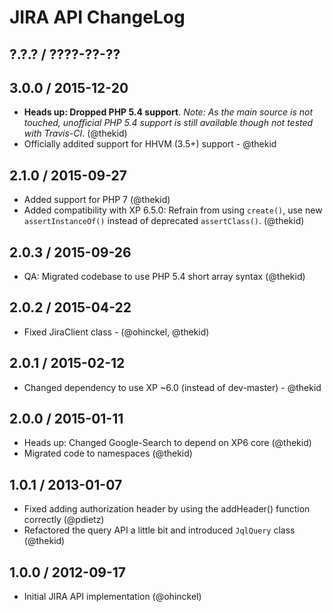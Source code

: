 JIRA API ChangeLog
========================================================================

## ?.?.? / ????-??-??

## 3.0.0 / 2015-12-20

* **Heads up: Dropped PHP 5.4 support**. *Note: As the main source is not
  touched, unofficial PHP 5.4 support is still available though not tested
  with Travis-CI*.
  (@thekid)
* Officially addited support for HHVM (3.5+) support - @thekid

## 2.1.0 / 2015-09-27

* Added support for PHP 7
  (@thekid)
* Added compatibility with XP 6.5.0: Refrain from using `create()`, use
  new `assertInstanceOf()` instead of deprecated `assertClass()`.
  (@thekid)

## 2.0.3 / 2015-09-26

* QA: Migrated codebase to use PHP 5.4 short array syntax (@thekid)

## 2.0.2 / 2015-04-22

* Fixed JiraClient class - (@ohinckel, @thekid)

## 2.0.1 / 2015-02-12

* Changed dependency to use XP ~6.0 (instead of dev-master) - @thekid

## 2.0.0 / 2015-01-11

* Heads up: Changed Google-Search to depend on XP6 core (@thekid)
* Migrated code to namespaces (@thekid)

## 1.0.1 / 2013-01-07

* Fixed adding authorization header by using the addHeader() function
  correctly
  (@pdietz)
* Refactored the query API a little bit and introduced `JqlQuery` class
  (@thekid)

## 1.0.0 / 2012-09-17

* Initial JIRA API implementation (@ohinckel)

